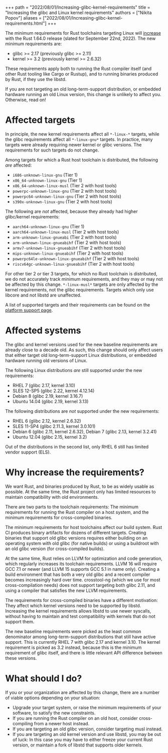 +++
path = "2022/08/01/Increasing-glibc-kernel-requirements"
title = "Increasing the glibc and Linux kernel requirements"
authors = ["Nikita Popov"]
aliases = ["2022/08/01/Increasing-glibc-kernel-requirements.html"]
+++

The minimum requirements for Rust toolchains targeting Linux will [increase][PR] with the
Rust 1.64.0 release (slated for September 22nd, 2022). The new minimum requirements are:

* glibc >= 2.17 (previously glibc >= 2.11)
* kernel >= 3.2 (previously kernel >= 2.6.32)

These requirements apply both to running the Rust compiler itself (and other Rust tooling like
Cargo or Rustup), and to running binaries produced by Rust, if they use the libstd.

If you are not targeting an old long-term-support distribution, or embedded hardware running
an old Linux version, this change is unlikely to affect you. Otherwise, read on!

# Affected targets

In principle, the new kernel requirements affect all `*-linux-*` targets, while the glibc
requirements affect all `*-linux-gnu*` targets. In practice, many targets were already requiring
newer kernel or glibc versions. The requirements for such targets do not change.

Among targets for which a Rust host toolchain is distributed, the following *are* affected:

* `i686-unknown-linux-gnu` (Tier 1)
* `x86_64-unknown-linux-gnu` (Tier 1)
* `x86_64-unknown-linux-musl` (Tier 2 with host tools)
* `powerpc-unknown-linux-gnu` (Tier 2 with host tools)
* `powerpc64-unknown-linux-gnu` (Tier 2 with host tools)
* `s390x-unknown-linux-gnu` (Tier 2 with host tools)

The following are *not* affected, because they already had higher glibc/kernel requirements:

* `aarch64-unknown-linux-gnu` (Tier 1)
* `aarch64-unknown-linux-musl` (Tier 2 with host tools)
* `arm-unknown-linux-gnueabi` (Tier 2 with host tools)
* `arm-unknown-linux-gnueabihf` (Tier 2 with host tools)
* `armv7-unknown-linux-gnueabihf` (Tier 2 with host tools)
* `mips-unknown-linux-gnueabihf` (Tier 2 with host tools)
* `powerpc64le-unknown-linux-gnueabihf` (Tier 2 with host tools)
* `riscv64gc-unknown-linux-gnueabihf` (Tier 2 with host tools)

For other tier 2 or tier 3 targets, for which no Rust toolchain is distributed, we do not
accurately track minimum requirements, and they may or may not be affected by this change.
`*-linux-musl*` targets are only affected by the kernel requirements, not the glibc requirements.
Targets which only use libcore and not libstd are unaffected.

A list of supported targets and their requirements can be found on the
[platform support page][platform-support].

# Affected systems

The glibc and kernel versions used for the new baseline requirements are already close to a decade
old. As such, this change should only affect users that either target old long-term-support Linux
distributions, or embedded hardware running old versions of Linux.

The following Linux distributions *are* still supported under the new requirements:

* RHEL 7 (glibc 2.17, kernel 3.10)
* SLES 12-SP5 (glibc 2.22, kernel 4.12.14)
* Debian 8 (glibc 2.19, kernel 3.16.7)
* Ubuntu 14.04 (glibc 2.19, kernel 3.13)

The following distributions are *not* supported under the new requirements:

* RHEL 6 (glibc 2.12, kernel 2.6.32)
* SLES 11-SP4 (glibc 2.11.3, kernel 3.0.101)
* Debian 6 (glibc 2.11, kernel 2.6.32), Debian 7 (glibc 2.13, kernel 3.2.41)
* Ubuntu 12.04 (glibc 2.15, kernel 3.2)

Out of the distributions in the second list, only RHEL 6 still has limited vendor support (ELS).

# Why increase the requirements?

We want Rust, and binaries produced by Rust, to be as widely usable as possible. At the same time,
the Rust project only has limited resources to maintain compatibility with old environments.

There are two parts to the toolchain requirements: The minimum requirements for running the Rust
compiler on a host system, and the minimum requirements for cross-compiled binaries.

The minimum requirements for host toolchains affect our build system. Rust CI produces binary
artifacts for dozens of different targets. Creating binaries that support old glibc versions
requires either building on an operating system with old glibc (for native builds) or using a
buildroot with an old glibc version (for cross-compiled builds).

At the same time, Rust relies on LLVM for optimization and code generation, which regularly
increases its toolchain requirements. LLVM 16 will require GCC 7.1 or newer (and LLVM 15 supports
GCC 5.1 in name only). Creating a build environment that has both a very old glibc and a recent
compiler becomes increasingly hard over time. crosstool-ng (which we use for most cross-compilation
needs) does not support targeting both glibc 2.11, and using a compiler that satisfies the new LLVM
requirements.

The requirements for cross-compiled binaries have a different motivation: They affect which kernel
versions need to be supported by libstd. Increasing the kernel requirements allows libstd to use
newer syscalls, without having to maintain and test compatibility with kernels that do not support
them.

The new baseline requirements were picked as the least common denominator among long-term-support
distributions that still have active support. This is currently RHEL 7 with glibc 2.17 and
kernel 3.10. The kernel requirement is picked as 3.2 instead, because this is the minimum
requirement of glibc itself, and there is little relevant API difference between these versions.

# What should I do?

If you or your organization are affected by this change, there are a number of viable options
depending on your situation:

* Upgrade your target system, or raise the minimum requirements of your software, to satisfy the
  new constraints.
* If you are running the Rust compiler on an old host, consider cross-compiling from a newer host
  instead.
* If you are targeting an old glibc version, consider targeting musl instead.
* If you are targeting an old kernel version and use libstd, you may be out of luck: In this case
  you may have to either freeze your current Rust version, or maintain a fork of libstd that
  supports older kernels.

[PR]: https://github.com/rust-lang/rust/pull/95026
[platform-support]: https://doc.rust-lang.org/nightly/rustc/platform-support.html
